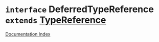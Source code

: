 # `interface` DeferredTypeReference `extends` [TypeReference](../private.interface.TypeReference/README.md)

[Documentation Index](../README.md)

